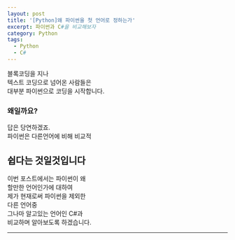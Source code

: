 ```yaml
---
layout: post
title: '[Python]왜 파이썬을 첫 언어로 정하는가'
excerpt: 파이썬과 C#을 비교해보자
category: Python
tags:
  - Python
  - C#
---
```

블록코딩을 지나  
텍스트 코딩으로 넘어온 사람들은  
대부분 파이썬으로 코딩을 시작합니다.  
### 왜일까요?  
답은 당연하겠죠.  
파이썬은 다른언어에 비해
비교적
## 쉽다는 것일것입니다
이번 포스트에서는 파이썬이 왜  
할만한 언어인가에 대하여  
제가 현재로써 파이썬을 제외한  
다른 언어중  
그나마 알고있는 언어인 C#과  
비교하며 알아보도록 하겠습니다.  
<hr>
